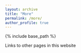 ```yaml
---
layout: archive
title: "More"
permalink: /more/
author_profile: true
---
```


{% include base_path %}


Links to other pages in this website
